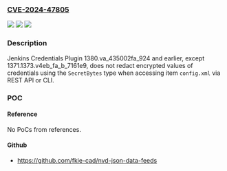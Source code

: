 ### [CVE-2024-47805](https://cve.mitre.org/cgi-bin/cvename.cgi?name=CVE-2024-47805)
![](https://img.shields.io/static/v1?label=Product&message=Jenkins%20Credentials%20Plugin&color=blue)
![](https://img.shields.io/static/v1?label=Version&message=n%2Fa&color=blue)
![](https://img.shields.io/static/v1?label=Vulnerability&message=n%2Fa&color=brighgreen)

### Description

Jenkins Credentials Plugin 1380.va_435002fa_924 and earlier, except 1371.1373.v4eb_fa_b_7161e9, does not redact encrypted values of credentials using the `SecretBytes` type when accessing item `config.xml` via REST API or CLI.

### POC

#### Reference
No PoCs from references.

#### Github
- https://github.com/fkie-cad/nvd-json-data-feeds

